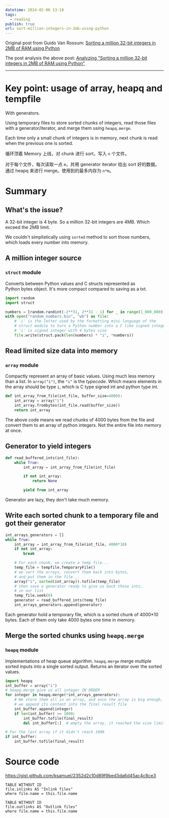 ```yaml
---
datetime: 2024-02-06 13:18
tags:
  - reading
publish: true
url: sort-million-integers-in-2mb-using-python
---
```

Original post from Guido Van Rossum:
[Sorting a million 32-bit integers in 2MB of RAM using Python](http://neopythonic.blogspot.com/2008/10/sorting-million-32-bit-integers-in-2mb.html)

The post analysis the above post:
[Analyzing "Sorting a million 32-bit integers in 2MB of RAM using Python"](https://www.bitecode.dev/p/analyzing-sorting-a-million-32-bit)

---
# Key point: usage of array, heapq and tempfile
With generators.

Using temporary files to store sorted chunks of integers, read those files with a generator/iterator, and merge them using `heapq.merge`.

Each time only a small chunk of integers is in memory, next chunk is read when the previous one is sorted.

循环顶着 Memory 上线，对 chunk 进行 sort，写入 `n` 个文件。

对于每个文件，每次读取一点 `m`，并用 generator iterator 给出 sort 好的数据。通过 heapq 来进行 merge。使用到的最多内存为 `n*m`。

# Summary
## What's the issue?
A 32-bit integer is 4 byte. So a million 32-bit integers are 4MB. Which exceed the 2MB limit.

We couldn't simplistically using `sorted` method to sort those numbers, which loads every number into memory.

## A million integer source
### `struct` module
Converts between Python values and C structs represented as Python bytes object.
It's more compact compared to saving as a txt.
```python
import random
import struct

numbers = [random.randint(-2**31, 2**31 - 1) for _ in range(1_000_000)]
with open("random_numbers.bin", "wb") as file:
    # 'i' is the letter used by the formatting mini-language of the 
    # struct module to turn a Python number into a C like signed integer
    # 'i' is signed integer with 4 bytes size
    file.write(struct.pack(len(numbers) * "i", *numbers))
```

## Read limited size data into memory
### `array` module
Compactly represent an array of basic values. Using much less memory than a list.
In `array("i")`, the `"i"` is the *typecode*. Which means elements in the array should be type `i`, which is C type signed int and python type int.
```python
def int_array_from_file(int_file, buffer_size=4000):
    int_array = array("i")
    int_array.frombytes(int_file.read(buffer_size))
    return int_array
```
The above code means we read chunks of 4000 bytes from the file and convert them to an array of python integers. Not the entire file into memory at once.

## Generator to yield integers
```python
def read_buffered_ints(int_file):
    while True:
        int_array = int_array_from_file(int_file)

        if not int_array:
            return None

        yield from int_array
```
Generator are lazy, they don't take much memory.

## Write each sorted chunk to a temporary file and got their generator
```python
int_arrays_generators = []
while True:
    int_array = int_array_from_file(int_file, 4000*10)
    if not int_array:
        break

    # For each chunk, we create a temp file...
    temp_file = tempfile.TemporaryFile()
    # we sort the arrays, convert them back into bytes, 
    # and put them in the file...
    array("i", sorted(int_array)).tofile(temp_file)
    # then save a generator ready to give us back those ints, 
    # in our list
    temp_file.seek(0)
    generator = read_buffered_ints(temp_file)
    int_arrays_generators.append(generator)
```
Each generator hold a temporary file, which is a sorted chunk of 4000*10 bytes. Each of them only take 4000 bytes one time in memory.

## Merge the sorted chunks using `heapq.merge`
### `heapq` module
Implementations of heap queue algorithm.
`heapq.merge` merge multiple sorted inputs into a single sorted output. Returns an iterator over the sorted values.

```python
import heapq
int_buffer = array("i")
# heapq.merge give us all integer IN ORDER
for integer in heapq.merge(*int_arrays_generators):
    # We store them all in an array, and once the array is big enough,
    # we append its content into the final result file
    int_buffer.append(integer)
    if len(int_buffer) >= 1000:
        int_buffer.tofile(final_result)
        del int_buffer[:]  # empty the array, it reached the size limit

# For the last array if it didn't reach 1000
if int_buffer:
    int_buffer.tofile(final_result)
```

# Source code
https://gist.github.com/ksamuel/2352d2c10d89f9bed3da6d45ac4c8ce3


```dataview
TABLE WITHOUT ID
file.inlinks AS "Inlink files"
where file.name = this.file.name
```
```dataview
TABLE WITHOUT ID
file.outlinks AS "Outlink files"
where file.name = this.file.name
```